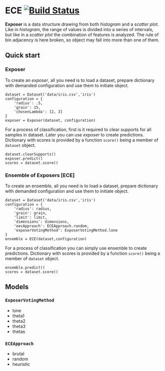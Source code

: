 # ECE [![Build Status](https://travis-ci.org/xehivs/ECE.svg?branch=master)](https://travis-ci.org/xehivs/ECE)

**Exposer** is a data structure drawing from both <em>histogram</em> and a <em>scatter plot</em>. Like in <em>histogram</em>, the range of values is divided into a series of intervals, but like in a <em>scatter plot</em> the combination of features is analyzed. The rule of bin adjacency is here broken, so object may fall into more than one of them.

## Quick start

### Exposer

To create an _exposer_, all you need is to load a dataset, prepare dictionary with demanded configuration and use them to initiate object.

    dataset = Dataset('data/iris.csv','iris')
    configuration = {
        'radius': .5, 
        'grain': 15,
        'chosenLambda': [2, 3]
    }
    exposer = Exposer(dataset, configuration)

For a process of classification, first is it required to clear supports for all samples in dataset. Later you can use _exposer_ to create predictions. Dictionary with scores is provided by a function `score()` being a member of `dataset` object.

    dataset.clearSupports()
    exposer.predict()
    scores = dataset.score()

### Ensemble of Exposers [ECE]

To create an ensemble, all you need is to load a dataset, prepare dictionary with demanded configuration and use them to initiate object.

    dataset = Dataset('data/iris.csv','iris')
    configuration = {
        'radius': radius, 
        'grain': grain, 
        'limit': limit, 
        'dimensions': dimensions,
        'eecApproach': ECEApproach.random,
        'exposerVotingMethod': ExposerVotingMethod.lone
    }
    ensemble = ECE(dataset,configuration)

For a process of classification you can simply use ensemble to create predictions. Dictionary with scores is provided by a function `score()` being a member of `dataset` object.

    ensemble.predict()
    scores = dataset.score()

## Models

### `ExposerVotingMethod`

- lone
- theta1
- theta2
- theta3
- thetas

### `ECEApproach`

- brutal
- random
- heuristic
